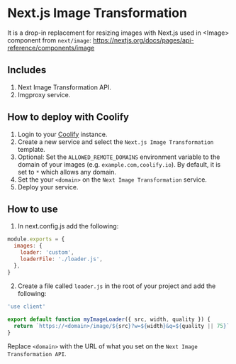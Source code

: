 # Next.js Image Transformation

It is a drop-in replacement for resizing images with Next.js used in \<Image> component from `next/image`: https://nextjs.org/docs/pages/api-reference/components/image

## Includes
1. Next Image Transformation API.
2. Imgproxy service.

## How to deploy with Coolify
1. Login to your [Coolify](https://coolify.io) instance.
2. Create a new service and select the `Next.js Image Transformation` template.
3. Optional: Set the `ALLOWED_REMOTE_DOMAINS` environment variable to the domain of your images (e.g. `example.com,coolify.io`). By default, it is set to `*` which allows any domain.
4. Set the your `<domain>` on the `Next Image Transformation` service.
5. Deploy your service.

## How to use
1. In next.config.js add the following:
```javascript
module.exports = {
  images: {
    loader: 'custom',
    loaderFile: './loader.js',
  },
}
```
2. Create a file called `loader.js` in the root of your project and add the following:
```javascript
'use client'
 
export default function myImageLoader({ src, width, quality }) {
  return `https://<domain>/image/${src}?w=${width}&q=${quality || 75}`
}
```

Replace `<domain>` with the URL of what you set on the `Next Image Transformation API`.

